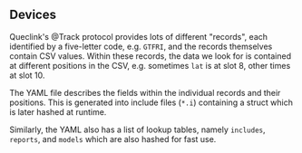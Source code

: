 ## Devices

Queclink's @Track protocol provides lots of different "records", each identified by a five-letter code, e.g. `GTFRI`, and the records themselves contain CSV values. Within these records, the data we look for is contained at different positions in the CSV, e.g. sometimes `lat` is at slot 8, other times at slot 10.

The YAML file describes the fields within the individual records and their positions. This is generated into include files (`*.i`) containing a struct which is later hashed at runtime.

Similarly, the YAML also has a list of lookup tables, namely `includes`, `reports`, and `models` which are also hashed for fast use.
